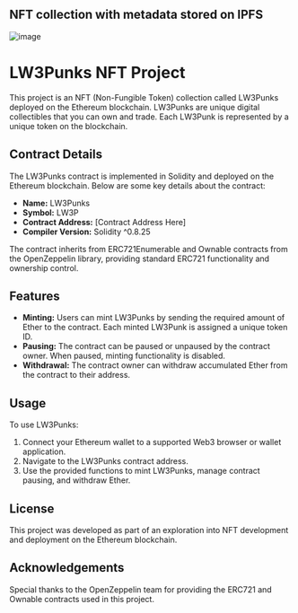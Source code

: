 ## NFT collection with metadata stored on IPFS

![image](https://github.com/pradipkhomane/nft-ipfs/assets/20298999/e152d0e9-abdc-46f3-a93d-f885f47a0870)

# LW3Punks NFT Project

This project is an NFT (Non-Fungible Token) collection called LW3Punks deployed on the Ethereum blockchain. LW3Punks are unique digital collectibles that you can own and trade. Each LW3Punk is represented by a unique token on the blockchain.

## Contract Details

The LW3Punks contract is implemented in Solidity and deployed on the Ethereum blockchain. Below are some key details about the contract:

- **Name:** LW3Punks
- **Symbol:** LW3P
- **Contract Address:** [Contract Address Here]
- **Compiler Version:** Solidity ^0.8.25

The contract inherits from ERC721Enumerable and Ownable contracts from the OpenZeppelin library, providing standard ERC721 functionality and ownership control.

## Features

- **Minting:** Users can mint LW3Punks by sending the required amount of Ether to the contract. Each minted LW3Punk is assigned a unique token ID.
- **Pausing:** The contract can be paused or unpaused by the contract owner. When paused, minting functionality is disabled.
- **Withdrawal:** The contract owner can withdraw accumulated Ether from the contract to their address.

## Usage

To use LW3Punks:

1. Connect your Ethereum wallet to a supported Web3 browser or wallet application.
2. Navigate to the LW3Punks contract address.
3. Use the provided functions to mint LW3Punks, manage contract pausing, and withdraw Ether.

## License

This project was developed as part of an exploration into NFT development and deployment on the Ethereum blockchain.


## Acknowledgements

Special thanks to the OpenZeppelin team for providing the ERC721 and Ownable contracts used in this project.


